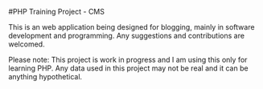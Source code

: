 #PHP Training Project - CMS

This is an web application being designed for blogging, mainly in software development and programming.
Any suggestions and contributions are welcomed.

Please note: This project is work in progress and I am using this only for learning PHP.
Any data used in this project may not be real and it can be anything hypothetical.
